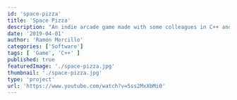 ```yaml
---
id: 'space-pizza'
title: 'Space Pizza'
description: "An indie arcade game made with some colleagues in C++ and SFML"
date: '2019-04-01'
author: 'Ramón Morcillo'
categories: ['Software']
tags: [ 'Game', 'C++' ]
published: true
featuredImage: './space-pizza.jpg'
thumbnail: './space-pizza.jpg'
type: 'project'
url: 'https://www.youtube.com/watch?v=5ss2MxXbMi0'
---
```

